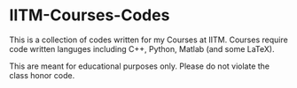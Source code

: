 IITM-Courses-Codes
==================

This is a collection of codes written for my Courses at IITM. 
Courses require code written languges including C++, Python, Matlab (and some LaTeX). 

This are meant for educational purposes only. Please do not violate the class honor code. 
